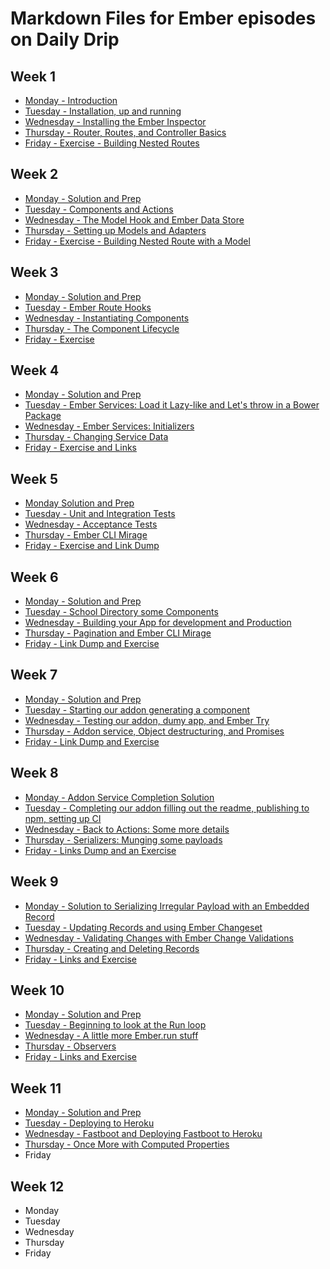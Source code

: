 # Markdown Files for Ember episodes on Daily Drip

## Week 1
  * [Monday - Introduction](https://github.com/baroquon/daily_drip_ember/blob/master/Week1/001.1.md)
  * [Tuesday - Installation, up and running](https://github.com/baroquon/daily_drip_ember/blob/master/Week1/001.2.md)
  * [Wednesday - Installing the Ember Inspector](https://github.com/baroquon/daily_drip_ember/blob/master/Week1/001.3.md)
  * [Thursday - Router, Routes, and Controller Basics](https://github.com/baroquon/daily_drip_ember/blob/master/Week1/001.4.md)
  * [Friday - Exercise - Building Nested Routes](https://github.com/baroquon/daily_drip_ember/blob/master/Week1/001.5.md)

## Week 2
  * [Monday - Solution and Prep](https://github.com/baroquon/daily_drip_ember/blob/master/Week2/002.1.md)
  * [Tuesday - Components and Actions](https://github.com/baroquon/daily_drip_ember/blob/master/Week2/002.2.md)
  * [Wednesday - The Model Hook and Ember Data Store](https://github.com/baroquon/daily_drip_ember/blob/master/Week2/002.3.md)
  * [Thursday - Setting up Models and Adapters](https://github.com/baroquon/daily_drip_ember/blob/master/Week2/002.4.md)
  * [Friday - Exercise - Building Nested Route with a Model](https://github.com/baroquon/daily_drip_ember/blob/master/Week2/002.5.md)

## Week 3
  * [Monday - Solution and Prep](https://github.com/baroquon/daily_drip_ember/blob/master/Week3/003.1.md)
  * [Tuesday - Ember Route Hooks](https://github.com/baroquon/daily_drip_ember/blob/master/Week3/003.2.md)
  * [Wednesday - Instantiating Components](https://github.com/baroquon/daily_drip_ember/blob/master/Week3/003.3.md)
  * [Thursday - The Component Lifecycle](https://github.com/baroquon/daily_drip_ember/blob/master/Week3/003.4.md)
  * [Friday - Exercise](https://github.com/baroquon/daily_drip_ember/blob/master/Week3/003.5.md)


## Week 4
  * [Monday - Solution and Prep](https://github.com/baroquon/daily_drip_ember/blob/master/Week4/004.1.md)
  * [Tuesday - Ember Services: Load it Lazy-like and Let's throw in a Bower Package](https://github.com/baroquon/daily_drip_ember/blob/master/Week4/004.2.md)
  * [Wednesday - Ember Services: Initializers](https://github.com/baroquon/daily_drip_ember/blob/master/Week4/004.3.md)
  * [Thursday - Changing Service Data](https://github.com/baroquon/daily_drip_ember/blob/master/Week4/004.4.md)
  * [Friday - Exercise and Links](https://github.com/baroquon/daily_drip_ember/blob/master/Week4/004.5.md)

## Week 5
  * [Monday Solution and Prep](https://github.com/baroquon/daily_drip_ember/blob/master/Week5/005.1.md)
  * [Tuesday - Unit and Integration Tests](https://github.com/baroquon/daily_drip_ember/blob/master/Week5/005.2.md)
  * [Wednesday - Acceptance Tests](https://github.com/baroquon/daily_drip_ember/blob/master/Week5/005.3.md)
  * [Thursday - Ember CLI Mirage](https://github.com/baroquon/daily_drip_ember/blob/master/Week5/005.4.md)
  * [Friday - Exercise and Link Dump](https://github.com/baroquon/daily_drip_ember/blob/master/Week5/005.5.md)

## Week 6
  * [Monday - Solution and Prep](https://github.com/baroquon/daily_drip_ember/blob/master/Week6/006.1.md)
  * [Tuesday - School Directory some Components](https://github.com/baroquon/daily_drip_ember/blob/master/Week6/006.2.md)
  * [Wednesday - Building your App for development and Production](https://github.com/baroquon/daily_drip_ember/blob/master/Week6/006.3.md)
  * [Thursday - Pagination and Ember CLI Mirage](https://github.com/baroquon/daily_drip_ember/blob/master/Week6/006.4.md)
  * [Friday - Link Dump and Exercise](https://github.com/baroquon/daily_drip_ember/blob/master/Week6/006.5.md)

## Week 7
  * [Monday - Solution and Prep](https://github.com/baroquon/daily_drip_ember/blob/master/Week7/007.1.md)
  * [Tuesday - Starting our addon generating a component](https://github.com/baroquon/daily_drip_ember/blob/master/Week7/007.2.md)
  * [Wednesday - Testing our addon, dumy app, and Ember Try](https://github.com/baroquon/daily_drip_ember/blob/master/Week7/007.3.md)
  * [Thursday - Addon service, Object destructuring, and Promises](https://github.com/baroquon/daily_drip_ember/blob/master/Week7/007.4.md)
  * [Friday - Link Dump and Exercise](https://github.com/baroquon/daily_drip_ember/blob/master/Week7/007.5.md)


## Week 8
  * [Monday - Addon Service Completion Solution](https://github.com/baroquon/daily_drip_ember/blob/master/Week8/008.1.md)
  * [Tuesday - Completing our addon filling out the readme, publishing to npm, setting up CI](https://github.com/baroquon/daily_drip_ember/blob/master/Week8/008.2.md)
  * [Wednesday - Back to Actions: Some more details](https://github.com/baroquon/daily_drip_ember/blob/master/Week8/008.3.md)
  * [Thursday - Serializers: Munging some payloads](https://github.com/baroquon/daily_drip_ember/blob/master/Week8/008.4.md)
  * [Friday - Links Dump and an Exercise](https://github.com/baroquon/daily_drip_ember/blob/master/Week8/008.5.md)


## Week 9
  * [Monday - Solution to Serializing Irregular Payload with an Embedded Record](https://github.com/baroquon/daily_drip_ember/blob/master/Week9/009.1.md)
  * [Tuesday - Updating Records and using Ember Changeset](https://github.com/baroquon/daily_drip_ember/blob/master/Week9/009.2.md)
  * [Wednesday - Validating Changes with Ember Change Validations](https://github.com/baroquon/daily_drip_ember/blob/master/Week9/009.3.md)
  * [Thursday - Creating and Deleting Records](https://github.com/baroquon/daily_drip_ember/blob/master/Week9/009.4.md)
  * [Friday - Links and Exercise](https://github.com/baroquon/daily_drip_ember/blob/master/Week9/009.5.md)


## Week 10
  * [Monday - Solution and Prep](https://github.com/baroquon/daily_drip_ember/blob/master/Week10/010.1.md)
  * [Tuesday - Beginning to look at the Run loop](https://github.com/baroquon/daily_drip_ember/blob/master/Week10/010.2.md)
  * [Wednesday - A little more Ember.run stuff](https://github.com/baroquon/daily_drip_ember/blob/master/Week10/010.3.md)
  * [Thursday - Observers](https://github.com/baroquon/daily_drip_ember/blob/master/Week10/010.4.md)
  * [Friday - Links and Exercise](https://github.com/baroquon/daily_drip_ember/blob/master/Week10/010.5.md)


## Week 11
  * [Monday - Solution and Prep](https://github.com/baroquon/daily_drip_ember/blob/master/Week11/011.1.md)
  * [Tuesday - Deploying to Heroku](https://github.com/baroquon/daily_drip_ember/blob/master/Week11/011.2.md)
  * [Wednesday - Fastboot and Deploying Fastboot to Heroku](https://github.com/baroquon/daily_drip_ember/blob/master/Week11/011.3.md)
  * [Thursday - Once More with Computed Properties](https://github.com/baroquon/daily_drip_ember/blob/master/Week11/011.4.md)
  * Friday


## Week 12
  * Monday
  * Tuesday
  * Wednesday
  * Thursday
  * Friday
